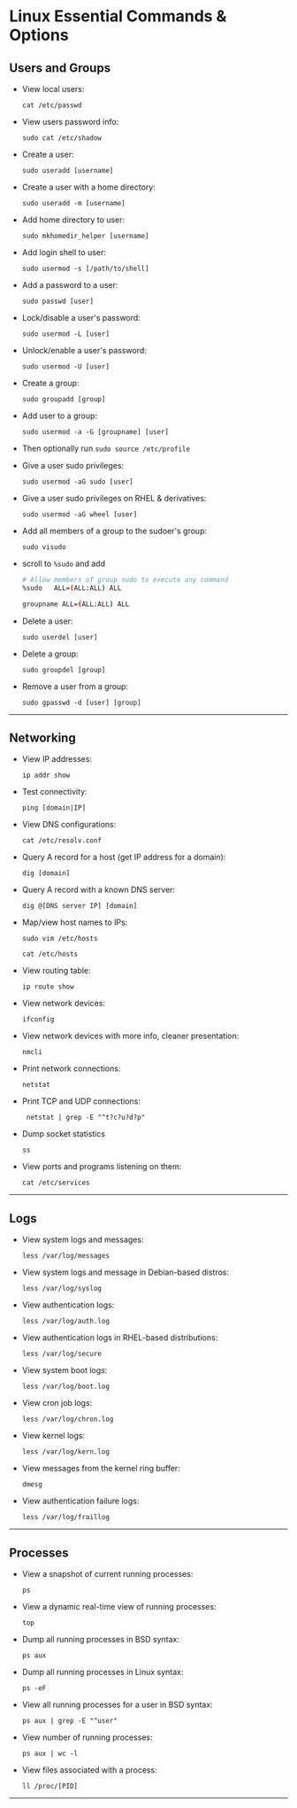 # Linux Essential Commands & Options

## Users and Groups

- View local users: 

    ```cat /etc/passwd```

- View users password info:

    ```sudo cat /etc/shadow```

- Create a user: 

    ```sudo useradd [username]```

- Create a user with a home directory: 

    ```sudo useradd -m [username]```

- Add home directory to user: 

    ```sudo mkhomedir_helper [username]```

- Add login shell to user: 

    ```sudo usermod -s [/path/to/shell]```

- Add a password to a user: 

    ```sudo passwd [user]```

- Lock/disable a user's password: 

    ```sudo usermod -L [user]```

- Unlock/enable a user's password: 

    ```sudo usermod -U [user]```

- Create a group: 

    ```sudo groupadd [group]```

- Add user to a group: 

    ```sudo usermod -a -G [groupname] [user]```

- Then optionally run `sudo source /etc/profile`

- Give a user sudo privileges: 

    ```sudo usermod -aG sudo [user]```

- Give a user sudo privileges on RHEL & derivatives: 

    ```sudo usermod -aG wheel [user]```

- Add all members of a group to the sudoer's group:

    ```sudo visudo```
- scroll to `%sudo` and add 

    ```bash 
    # Allow members of group sudo to execute any command
    %sudo   ALL=(ALL:ALL) ALL

    groupname ALL=(ALL:ALL) ALL
    ```

- Delete a user: 

    ```sudo userdel [user]```

- Delete a group: 

    ```sudo groupdel [group]```

- Remove a user from a group:

    ```sudo gpasswd -d [user] [group]``` 

-----

## Networking

- View IP addresses:

    ```ip addr show```
- Test connectivity:

    ```ping [domain|IP]```
- View DNS configurations:

    ```cat /etc/resolv.conf```
- Query A record for a host (get IP address for a domain): 

    ```dig [domain]```
- Query A record with a known DNS server:

    ```dig @[DNS server IP] [domain]```
- Map/view host names to IPs: 

    ```sudo vim /etc/hosts```

    ```cat /etc/hosts```
- View routing table: 

    ```ip route show```
- View network devices: 

    ```ifconfig```
- View network devices with more info, cleaner presentation: 

    ```nmcli```
- Print network connections: 

    ```netstat```
- Print TCP and UDP connections: 

    ``` netstat | grep -E "^t?c?u?d?p"```
- Dump socket statistics 

    ```ss```
- View ports and programs listening on them: 

    ```cat /etc/services```

-----

## Logs

- View system logs and messages: 

    ```less /var/log/messages```

- View system logs and message in Debian-based distros:

    ```less /var/log/syslog```
- View authentication logs:
    
    ```less /var/log/auth.log```
- View authentication logs in RHEL-based distributions:
    
    ```less /var/log/secure```
- View system boot logs: 

    ```less /var/log/boot.log```
- View cron job logs: 

    ```less /var/log/chron.log```
- View kernel logs: 

    ```less /var/log/kern.log``` 
- View messages from the kernel ring buffer: 

    ```dmesg```
- View authentication failure logs: 

    ```less /var/log/fraillog```

-----

## Processes

- View a snapshot of current running processes: 

    ```ps```
- View a dynamic real-time view of running processes: 

    ```top```
- Dump all running processes in BSD syntax:

    ```ps aux```
- Dump all running processes in Linux syntax:

    ```ps -eF```
- View all running processes for a user in BSD syntax: 

    ```ps aux | grep -E "^user"```
- View number of running processes: 

    ```ps aux | wc -l```
- View files associated with a process: 

    ```ll /proc/[PID]```

-----
